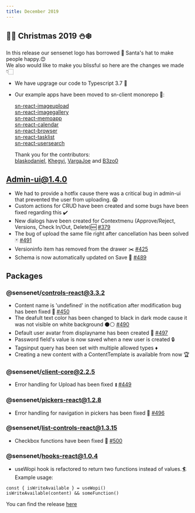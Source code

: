 ```yaml
---
title: December 2019
---
```


## 🎄🎁 Christmas 2019 ⛄️❄️

In this release our sensenet logo has borrowed 🎅 Santa's hat to make people happy.😊  
We also would like to make you blissful so here are the changes we made 👇🏻

- We have upgrage our code to Typescript 3.7 🎉
- Our example apps have been moved to sn-client monorepo 🏁:

  [sn-react-imageupload](https://sn-react-imageupload.netlify.com)  
  [sn-react-imagegallery](https://sn-react-imagegallery.netlify.com)  
  [sn-react-memoapp](https://sn-react-memoapp.netlify.com)  
  [sn-react-calendar](https://sn-react-calendar.netlify.com)  
  [sn-react-browser](https://sn-react-browser.netlify.com)  
  [sn-react-tasklist](https://sn-react-tasklist.netlify.com)  
  [sn-react-usersearch](https://sn-react-usersearch.netlify.com)

  Thank you for the contributors:  
  [blaskodaniel](https://github.com/blaskodaniel),
  [Khegyi](https://github.com/Khegyi),
  [VargaJoe](https://github.com/VargaJoe)
  and [B3zo0](https://github.com/B3zo0)

## Admin-ui@1.4.0

- We had to provide a hotfix cause there was a critical bug in admin-ui that prevented the user from uploading. 😱
- Custom actions for CRUD have been created and some bugs have been fixed regarding this ✔️
- New dialogs have been created for Contextmenu (Approve/Reject, Versions, Check In/Out, Delete)🆕 [#379](https://github.com/sensenet/sn-client/issues/379)
- The bug of upload the same file right after cancellation has been solved 🃏 [#491](https://github.com/sensenet/sn-client/issues/491)
- Versioninfo item has removed from the drawer ✂️ [#425](https://github.com/sensenet/sn-client/issues/425)
- Schema is now automatically updated on Save 🔄 [#489](https://github.com/sensenet/sn-client/issues/489)

## Packages

### @sensenet/controls-react@3.3.2
- Content name is 'undefined' in the notification after modification bug has been fixed 🎫 [#450](https://github.com/sensenet/sn-client/issues/450)
- The deafult text color has been changed to black in dark mode cause it was not visible on white background ⚫️⚪️ [#490](https://github.com/sensenet/sn-client/issues/490)
- Default user avatar from displayname has been created 👀 [#497](https://github.com/sensenet/sn-client/issues/497)
- Password field's value is now saved when a new user is created 🔒
- Tagsinput query has been set with multiple allowed types ♦️
- Creating a new content with a ContentTemplate is available from now 🏆

### @sensenet/client-core@2.2.5
- Error handling for Upload has been fixed ⏫ [#449](https://github.com/sensenet/sn-client/issues/449)

### @sensenet/pickers-react@1.2.8
- Error handling for navigation in pickers has been fixed 🔖 [#496](https://github.com/sensenet/sn-client/issues/496)

### @sensenet/list-controls-react@1.3.15
- Checkbox functions have been fixed 🔳 [#500](https://github.com/sensenet/sn-client/issues/500)


### @sensenet/hooks-react@1.0.4
- useWopi hook is refactored to return two functions instead of values.🏄  
Example usage:
```tsx
const { isWriteAvailable } = useWopi()
isWriteAvailable(content) && someFunction()
```

You can find the release [here](https://github.com/SenseNet/sn-client/releases/tag/2019.12.0)
